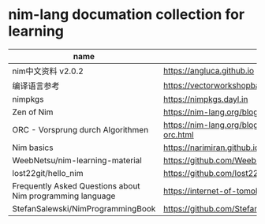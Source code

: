 # nim-lang documation collection for learning




|  name  | link  |
|  ----  | ----  |
| nim中文资料 v2.0.2              | https://angluca.github.io |
| 编译语言参考                     | https://vectorworkshopbaoerjie.github.io/book |
| nimpkgs                          | https://nimpkgs.dayl.in |
| Zen of Nim                      |  https://nim-lang.org/blog/2021/11/15/zen-of-nim.html |
| ORC - Vorsprung durch Algorithmen | https://nim-lang.org/blog/2020/12/08/introducing-orc.html |
| Nim basics                      |  https://narimiran.github.io/nim-basics |
| WeebNetsu/nim-learning-material |  https://github.com/WeebNetsu/nim-learning-material |
| lost22git/hello_nim             |  https://github.com/lost22git/hello_nim |
| Frequently Asked Questions about Nim programming language | https://internet-of-tomohiro.netlify.app/nim/faq.en |
| StefanSalewski/NimProgrammingBook  | https://github.com/StefanSalewski/NimProgrammingBook |
